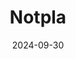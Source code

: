 ---  
layout: startup_page  
title: "Notpla"  
id: "notpla.com"  
permalink: "/notplanotpla.com09302024/"  
website: "https://www.notpla.com/"  
funding_round: "Series A+"  
funding_amount: "$25M"  
investors: "Trousdale Ventures, United Bankers"  
about: "Notpla develops sustainable, seaweed-based packaging solutions as a replacement for single-use plastics. Their innovative products aim to reduce plastic waste and offer eco-friendly alternatives for various applications. The company has already replaced millions of plastic items and plans to significantly scale its impact."  
markets: "Packaging"  
hq: "London, England, United Kingdom"  
founded_year: "2014"  
linkedin: "https://www.linkedin.com/company/notpla"  
twitter: "https://twitter.com/notpla"  
instagram: ""  
facebook: "https://www.facebook.com/notpla"  
crunchbase: "https://www.crunchbase.com/organization/notpla"  
pitchbook: "https://pitchbook.com/profiles/company/107483-41"  

date_display: "30-Sep-2024"  
date: "2024-09-30"

# SEO Optimization  
meta_title: "Notpla - Series A+ Funding ($25M)"  
meta_description: "Notpla, Notpla develops sustainable, seaweed-based packaging solutions as a replacement for single-use plastics. Their innovative products aim to reduce plast..."  
meta_keywords: "Notpla, Packaging, Series A+ funding"  
canonical_url: "https://startup.projectstartups.com/notplanotpla.com09302024/"  
---